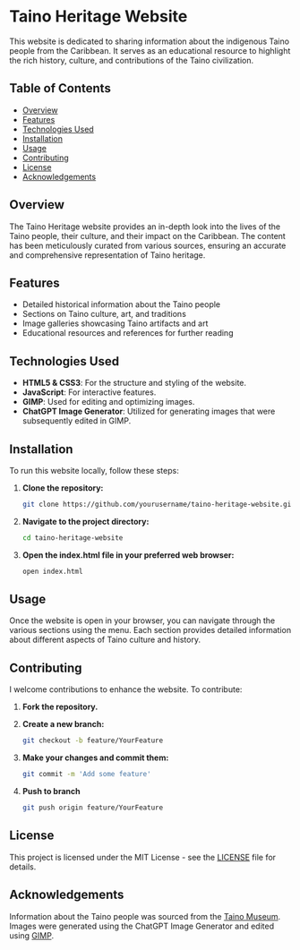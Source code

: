 # Taino Heritage Website

This website is dedicated to sharing information about the indigenous Taino people from the Caribbean. It serves as an educational resource to highlight the rich history, culture, and contributions of the Taino civilization.

## Table of Contents

- [Overview](#overview)
- [Features](#features)
- [Technologies Used](#technologies-used)
- [Installation](#installation)
- [Usage](#usage)
- [Contributing](#contributing)
- [License](#license)
- [Acknowledgements](#acknowledgements)

## Overview

The Taino Heritage website provides an in-depth look into the lives of the Taino people, their culture, and their impact on the Caribbean. The content has been meticulously curated from various sources, ensuring an accurate and comprehensive representation of Taino heritage.

## Features

- Detailed historical information about the Taino people
- Sections on Taino culture, art, and traditions
- Image galleries showcasing Taino artifacts and art
- Educational resources and references for further reading

## Technologies Used

- **HTML5 & CSS3**: For the structure and styling of the website.
- **JavaScript**: For interactive features.
- **GIMP**: Used for editing and optimizing images.
- **ChatGPT Image Generator**: Utilized for generating images that were subsequently edited in GIMP.

## Installation

To run this website locally, follow these steps:

1. **Clone the repository:**
   ```bash
   git clone https://github.com/yourusername/taino-heritage-website.git

2. **Navigate to the project directory:**
   ```bash
   cd taino-heritage-website

 3. **Open the index.html file in your preferred web browser:**
    ```bash
    open index.html

## Usage

Once the website is open in your browser, you can navigate through the various sections using the menu. Each section provides detailed information about different aspects of Taino culture and history.

## Contributing

I welcome contributions to enhance the website. To contribute:

1. **Fork the repository.**

2. **Create a new branch:**
   ```bash
   git checkout -b feature/YourFeature

3. **Make your changes and commit them:**
   ```bash
   git commit -m 'Add some feature'

4. **Push to branch**
   ```bash
   git push origin feature/YourFeature

## License

This project is licensed under the MIT License - see the [LICENSE](LICENSE) file for details.

## Acknowledgements

Information about the Taino people was sourced from the [Taino Museum](https://tainomuseum.org).
Images were generated using the ChatGPT Image Generator and edited using [GIMP](https://www.gimp.org).
